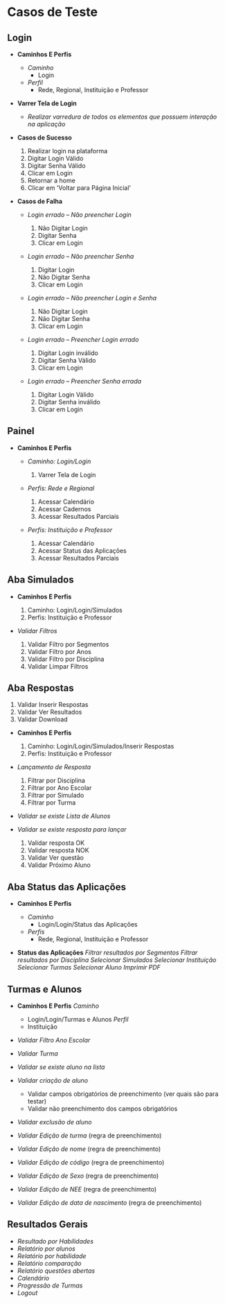# Casos de Teste

## Login
* **Caminhos E Perfis**
  * *Caminho*
    - Login
  * *Perfil*
    - Rede, Regional, Instituição e Professor

* **Varrer Tela de Login**
  * *Realizar varredura de todos os elementos que possuem interação na aplicação*

* **Casos de Sucesso**
  1. Realizar login na plataforma
  2. Digitar Login Válido
  3. Digitar Senha Válido
  4. Clicar em Login
  5. Retornar a home
  6. Clicar em 'Voltar para Página Inicial'

* **Casos de Falha**
  * *Login errado – Não preencher Login*
    1. Não Digitar Login 
    2. Digitar Senha 
    3. Clicar em Login

  * *Login errado – Não preencher Senha*
    1. Digitar Login 
    2. Não Digitar Senha 
    3. Clicar em Login

  * *Login errado – Não preencher Login e Senha*
    1. Não Digitar Login
    2. Não Digitar Senha 
    3. Clicar em Login

  * *Login errado – Preencher Login errado*
    1. Digitar Login inválido
    2. Digitar Senha Válido
    3. Clicar em Login

  * *Login errado – Preencher Senha errada*
    1. Digitar Login Válido
    2. Digitar Senha inválido
    3. Clicar em Login



## Painel

* **Caminhos E Perfis**
  
  * *Caminho: Login/Login*
    1. Varrer Tela de Login

  * *Perfis: Rede e Regional*
    1. Acessar Calendário
    2. Acessar Cadernos
    3. Acessar Resultados Parciais

  * *Perfis: Instituição e Professor*
    1. Acessar Calendário
    2. Acessar Status das Aplicações
    3. Acessar Resultados Parciais

## Aba Simulados

* **Caminhos E Perfis**
  
  1. Caminho: Login/Login/Simulados
  2. Perfis: Instituição e Professor

* *Validar Filtros*
  1. Validar Filtro por Segmentos
  2. Validar Filtro por Anos
  3. Validar Filtro por Disciplina
  4. Validar Limpar Filtros

## Aba Respostas

  1. Validar Inserir Respostas
  2. Validar Ver Resultados
  3. Validar Download
   
* **Caminhos E Perfis**
  1. Caminho: Login/Login/Simulados/Inserir Respostas
  2. Perfis: Instituição e Professor

* *Lançamento de Resposta* 
  1. Filtrar por Disciplina
  2. Filtrar por Ano Escolar
  3. Filtrar por Simulado
  4. Filtrar por Turma

* *Validar se existe Lista de Alunos*

* *Validar se existe resposta para lançar*
  1. Validar resposta OK
  2. Validar resposta NOK
  3. Validar Ver questão
  4. Validar Próximo Aluno

## Aba Status das Aplicações

* **Caminhos E Perfis**
  * *Caminho*
    - Login/Login/Status das Aplicações
  * *Perfis*
    - Rede, Regional, Instituição e Professor

* **Status das Aplicações**
*Filtrar resultados por Segmentos*
*Filtrar resultados por Disciplina*
*Selecionar Simulados*
*Selecionar Instituição*
*Selecionar Turmas*
*Selecionar Aluno*
*Imprimir PDF*


## Turmas e Alunos

* **Caminhos E Perfis**
  *Caminho*
    - Login/Login/Turmas e Alunos
  *Perfil*
    - Instituição

* *Validar Filtro Ano Escolar*
* *Validar Turma*
* *Validar se existe aluno na lista*
* *Validar criação de aluno*
    - Validar campos obrigatórios de preenchimento (ver quais são para testar)
    - Validar não preenchimento dos campos obrigatórios
* *Validar exclusão de aluno*
* *Validar Edição de turma* (regra de preenchimento)
* *Validar Edição de nome* (regra de preenchimento)
* *Validar Edição de código* (regra de preenchimento)
* *Validar Edição de Sexo* (regra de preenchimento)
* *Validar Edição de NEE* (regra de preenchimento)
* *Validar Edição de data de nascimento* (regra de preenchimento)

## Resultados Gerais
* *Resultado por Habilidades*
* *Relatório por alunos*
* *Relatório por habilidade*
* *Relatório comparação*
* *Relatório questões abertas*
* *Calendário*
* *Progressão de Turmas*
* *Logout*